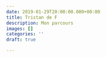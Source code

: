```yaml
---
date: 2019-01-29T20:00:00.000+00:00
title: Tristan de F
description: Mon parcours
images: []
categories: ''
draft: true

---
```


